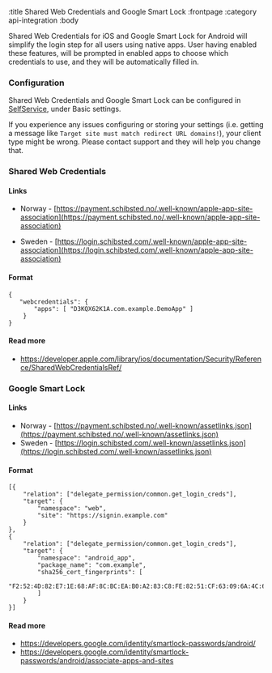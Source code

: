 :title Shared Web Credentials and Google Smart Lock
:frontpage
:category api-integration
:body

Shared Web Credentials for iOS and Google Smart Lock for Android will simplify
the login step for all users using native apps.
User having enabled these features, will be prompted in enabled apps to choose
which credentials to use, and they will be automatically filled in.

### Configuration

Shared Web Credentials and Google Smart Lock can be configured
in [SelfService](/selfservice/access/), under Basic settings.

If you experience any issues configuring or storing your settings
(i.e. getting a message like `Target site must match redirect URL domains!`),
your client type might be wrong. Please contact support and they will help you change that.

### Shared Web Credentials

#### Links
* Norway - [https://payment.schibsted.no/.well-known/apple-app-site-association](https://payment.schibsted.no/.well-known/apple-app-site-association)

* Sweden - [https://login.schibsted.com/.well-known/apple-app-site-association](https://login.schibsted.com/.well-known/apple-app-site-association)

#### Format
```
{
   "webcredentials": {
       "apps": [ "D3KQX62K1A.com.example.DemoApp" ]
    }
}
```

#### Read more

* https://developer.apple.com/library/ios/documentation/Security/Reference/SharedWebCredentialsRef/



### Google Smart Lock

#### Links
* Norway - [https://payment.schibsted.no/.well-known/assetlinks.json](https://payment.schibsted.no/.well-known/assetlinks.json)
* Sweden - [https://login.schibsted.com/.well-known/assetlinks.json](https://login.schibsted.com/.well-known/assetlinks.json)

#### Format
```
[{
    "relation": ["delegate_permission/common.get_login_creds"],
    "target": {
        "namespace": "web",
        "site": "https://signin.example.com"
    }
},
{
    "relation": ["delegate_permission/common.get_login_creds"],
    "target": {
        "namespace": "android_app",
        "package_name": "com.example",
        "sha256_cert_fingerprints": [
            "F2:52:4D:82:E7:1E:68:AF:8C:BC:EA:B0:A2:83:C8:FE:82:51:CF:63:09:6A:4C:64:AE:F4:43:27:20:40:D2:4B"
        ]
    }
}]
```

#### Read more

* https://developers.google.com/identity/smartlock-passwords/android/
* https://developers.google.com/identity/smartlock-passwords/android/associate-apps-and-sites